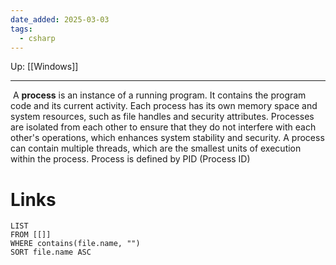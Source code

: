 ```yaml
---
date_added: 2025-03-03
tags:
  - csharp
---
```

Up: [[Windows]]
___
 A **process** is an instance of a running program. It contains the program code and its current activity. Each process has its own memory space and system resources, such as file handles and security attributes. Processes are isolated from each other to ensure that they do not interfere with each other's operations, which enhances system stability and security. A process can contain multiple threads, which are the smallest units of execution within the process.
Process is defined by PID (Process ID)
# Links
```dataview
LIST
FROM [[]]
WHERE contains(file.name, "")
SORT file.name ASC
```
